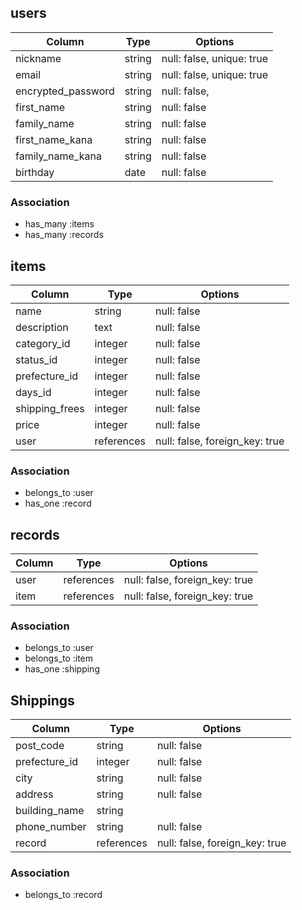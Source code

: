 ## users

| Column             | Type   | Options                   |
| ------------------ | ------ | ------------------------- |
| nickname           | string | null: false, unique: true |
| email              | string | null: false, unique: true |
| encrypted_password | string | null: false,              |
| first_name         | string | null: false               |
| family_name        | string | null: false               |
| first_name_kana    | string | null: false               |
| family_name_kana   | string | null: false               |
| birthday           | date   | null: false               |

### Association

- has_many :items
- has_many :records

## items

| Column         | Type        | Options                        |
| -------------- | ----------- | ------------------------------ |
| name           | string      | null: false                    |
| description    | text        | null: false                    |
| category_id    | integer     | null: false                    |
| status_id      | integer     | null: false                    |
| prefecture_id  | integer     | null: false                    |
| days_id        | integer     | null: false                    |
| shipping_frees | integer     | null: false                    |
| price          | integer     | null: false                    |
| user           | references  | null: false, foreign_key: true |

### Association

- belongs_to :user
- has_one :record

## records

| Column | Type       | Options                        |
| ------ | ---------- | ------------------------------ |
| user   | references | null: false, foreign_key: true |
| item   | references | null: false, foreign_key: true |

### Association

- belongs_to :user
- belongs_to :item
- has_one :shipping

## Shippings

| Column        | Type        | Options                        |
| ------------- | ----------- | ------------------------------ |
| post_code     | string      | null: false                    |
| prefecture_id | integer     | null: false                    |
| city          | string      | null: false                    |
| address       | string      | null: false                    |
| building_name | string      |                                |
| phone_number  | string      | null: false                    |
| record        | references  | null: false, foreign_key: true |

### Association

- belongs_to :record